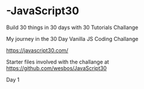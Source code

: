 # -JavaScript30
Build 30 things in 30 days with 30 Tutorials Challange

My journey in the 30 Day Vanilla JS Coding Challange

https://javascript30.com/ 

Starter files involved with the challange at https://github.com/wesbos/JavaScript30

Day 1
